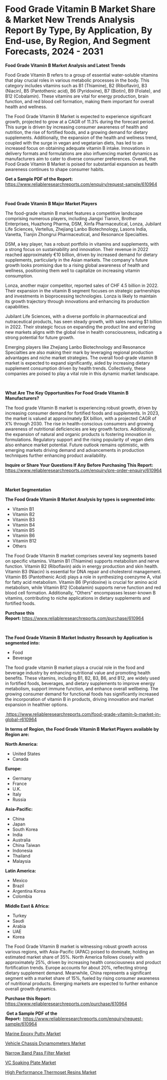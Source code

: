 <p><h1>Food Grade Vitamin B Market Share & Market New Trends Analysis Report By Type, By Application, By End-use, By Region, And Segment Forecasts, 2024 - 2031</h1></p><p><strong>Food Grade Vitamin B Market Analysis and Latest Trends</strong></p>
<p><p>Food Grade Vitamin B refers to a group of essential water-soluble vitamins that play crucial roles in various metabolic processes in the body. This category includes vitamins such as B1 (Thiamine), B2 (Riboflavin), B3 (Niacin), B5 (Pantothenic acid), B6 (Pyridoxine), B7 (Biotin), B9 (Folate), and B12 (Cobalamin). These vitamins are vital for energy production, brain function, and red blood cell formation, making them important for overall health and wellness.</p><p>The Food Grade Vitamin B Market is expected to experience significant growth, projected to grow at a CAGR of 11.3% during the forecast period. This surge is driven by increasing consumer awareness of health and nutrition, the rise of fortified foods, and a growing demand for dietary supplements. Additionally, the expansion of the health and wellness trend, coupled with the surge in vegan and vegetarian diets, has led to an increased focus on obtaining adequate vitamin B intake. Innovations in delivery formats and formulations are also influencing market dynamics as manufacturers aim to cater to diverse consumer preferences. Overall, the Food Grade Vitamin B Market is poised for substantial expansion as health awareness continues to shape consumer habits.</p></p>
<p><strong>Get a Sample PDF of the Report:&nbsp;</strong> <a href="https://www.reliableresearchreports.com/enquiry/request-sample/610964?utm_campaign=9&utm_medium=2&utm_source=Github&utm_content=ia&utm_term=29092024&utm_id=food-grade-vitamin-b">https://www.reliableresearchreports.com/enquiry/request-sample/610964</a></p>
<p>&nbsp;</p>
<p><strong>Food Grade Vitamin B Major Market Players</strong></p>
<p><p>The food-grade vitamin B market features a competitive landscape comprising numerous players, including Jiangxi Tianxin, Brother Enterprises, Huazhong Pharma, DSM, Xinfa Pharmaceutical, Lonza, Jubilant Life Sciences, Vertellus, Zhejiang Lanbo Biotechnology, Lasons India, Vanetta, Tianjin Zhongrui Pharmaceutical, and Resonance Specialties. </p><p>DSM, a key player, has a robust portfolio in vitamins and supplements, with a strong focus on sustainability and innovation. Their revenue in 2022 reached approximately €10 billion, driven by increased demand for dietary supplements, particularly in the Asian markets. The company's future growth looks promising due to a rising global awareness of health and wellness, positioning them well to capitalize on increasing vitamin consumption.</p><p>Lonza, another major competitor, reported sales of CHF 4.5 billion in 2022. Their expansion in the vitamin B segment focuses on strategic partnerships and investments in bioprocessing technologies. Lonza is likely to maintain its growth trajectory through innovations and enhancing its production capabilities.</p><p>Jubilant Life Sciences, with a diverse portfolio in pharmaceutical and nutraceutical products, has seen steady growth, with sales nearing $1 billion in 2022. Their strategic focus on expanding the product line and entering new markets aligns with the global rise in health consciousness, indicating a strong potential for future growth.</p><p>Emerging players like Zhejiang Lanbo Biotechnology and Resonance Specialties are also making their mark by leveraging regional production advantages and niche market strategies. The overall food-grade vitamin B market is expected to expand significantly, aided by increasing dietary supplement consumption driven by health trends. Collectively, these companies are poised to play a vital role in this dynamic market landscape.</p></p>
<p>&nbsp;</p>
<p><strong>What Are The Key Opportunities For Food Grade Vitamin B Manufacturers?</strong></p>
<p><p>The food grade Vitamin B market is experiencing robust growth, driven by increasing consumer demand for fortified foods and supplements. In 2023, the market is valued at approximately $X billion, with a projected CAGR of X% through 2030. The rise in health-conscious consumers and growing awareness of nutritional deficiencies are key growth factors. Additionally, the expansion of natural and organic products is fostering innovation in formulations. Regulatory support and the rising popularity of vegan diets also enhance market potential. Future outlook remains optimistic, with emerging markets driving demand and advancements in production techniques further enhancing product availability.</p></p>
<p><strong>Inquire or Share Your Questions If Any Before Purchasing This Report:</strong> <a href="https://www.reliableresearchreports.com/enquiry/pre-order-enquiry/610964?utm_campaign=9&utm_medium=2&utm_source=Github&utm_content=ia&utm_term=29092024&utm_id=food-grade-vitamin-b">https://www.reliableresearchreports.com/enquiry/pre-order-enquiry/610964</a></p>
<p>&nbsp;</p>
<p><strong>Market Segmentation</strong></p>
<p><strong>The Food Grade Vitamin B Market Analysis by types is segmented into:</strong></p>
<p><ul><li>Vitamin B1</li><li>Vitamin B2</li><li>Vitamin B3</li><li>Vitamin B4</li><li>Vitamin B5</li><li>Vitamin B6</li><li>Vitamin B12</li><li>Others</li></ul></p>
<p><p>The Food Grade Vitamin B market comprises several key segments based on specific vitamins. Vitamin B1 (Thiamine) supports metabolism and nerve function. Vitamin B2 (Riboflavin) aids in energy production and skin health. Vitamin B3 (Niacin) is essential for DNA repair and cholesterol management. Vitamin B5 (Pantothenic Acid) plays a role in synthesizing coenzyme A, vital for fatty acid metabolism. Vitamin B6 (Pyridoxine) is crucial for amino acid metabolism, while Vitamin B12 (Cobalamin) supports nerve function and red blood cell formation. Additionally, "Others" encompasses lesser-known B vitamins, contributing to niche applications in dietary supplements and fortified foods.</p></p>
<p><strong>Purchase this Report:&nbsp;</strong><a href="https://www.reliableresearchreports.com/purchase/610964?utm_campaign=9&utm_medium=2&utm_source=Github&utm_content=ia&utm_term=29092024&utm_id=food-grade-vitamin-b">https://www.reliableresearchreports.com/purchase/610964</a></p>
<p>&nbsp;</p>
<p><strong>The Food Grade Vitamin B Market Industry Research by Application is segmented into:</strong></p>
<p><ul><li>Food</li><li>Beverage</li></ul></p>
<p><p>The food grade vitamin B market plays a crucial role in the food and beverage industry by enhancing nutritional value and promoting health benefits. These vitamins, including B1, B2, B3, B6, and B12, are widely used in fortified foods, beverages, and dietary supplements to improve energy metabolism, support immune function, and enhance overall wellbeing. The growing consumer demand for functional foods has significantly increased the incorporation of vitamin B in products, driving innovation and market expansion in healthier options.</p></p>
<p><a href="https://www.reliableresearchreports.com/food-grade-vitamin-b-market-in-global-r610964?utm_campaign=9&utm_medium=2&utm_source=Github&utm_content=ia&utm_term=29092024&utm_id=food-grade-vitamin-b">&nbsp;https://www.reliableresearchreports.com/food-grade-vitamin-b-market-in-global-r610964</a></p>
<p><strong>In terms of Region, the Food Grade Vitamin B Market Players available by Region are:</strong></p>
<p>
    <p> <strong> North America: </strong>
        <ul>
            <li>United States</li>
            <li>Canada</li>
        </ul>
        </p> 
    <p> <strong> Europe: </strong>
        <ul>
            <li>Germany</li>
            <li>France</li>
            <li>U.K.</li>
            <li>Italy</li>
            <li>Russia</li>
        </ul>
        </p> 
    <p> <strong> Asia-Pacific: </strong>
        <ul>
            <li>China</li>
            <li>Japan</li>
            <li>South Korea</li>
            <li>India</li>
            <li>Australia</li>
            <li>China Taiwan</li>
            <li>Indonesia</li>
            <li>Thailand</li>
            <li>Malaysia</li>
        </ul>
        </p> 
    <p> <strong> Latin America: </strong>
        <ul>
            <li>Mexico</li>
            <li>Brazil</li>
            <li>Argentina Korea</li>
            <li>Colombia</li>
        </ul>
        </p> 
    <p> <strong> Middle East & Africa: </strong>
        <ul>
            <li>Turkey</li>
            <li>Saudi</li>
            <li>Arabia</li>
            <li>UAE</li>
            <li>Korea</li>
        </ul>
    </p>
    </p>
<p><p>The Food Grade Vitamin B market is witnessing robust growth across various regions, with Asia-Pacific (APAC) poised to dominate, holding an estimated market share of 35%. North America follows closely with approximately 25%, driven by increasing health consciousness and product fortification trends. Europe accounts for about 20%, reflecting strong dietary supplement demand. Meanwhile, China represents a significant segment with a market share of 15%, fueled by rising consumer awareness of nutritional products. Emerging markets are expected to further enhance overall growth dynamics.</p></p>
<p><strong>Purchase this Report: </strong><a href="https://www.reliableresearchreports.com/purchase/610964?utm_campaign=9&utm_medium=2&utm_source=Github&utm_content=ia&utm_term=29092024&utm_id=food-grade-vitamin-b">https://www.reliableresearchreports.com/purchase/610964</a></p>
<p>&nbsp;<strong>Get a Sample PDF of the Report:&nbsp;&nbsp;</strong><a href="https://www.reliableresearchreports.com/enquiry/request-sample/610964?utm_campaign=9&utm_medium=2&utm_source=Github&utm_content=ia&utm_term=29092024&utm_id=food-grade-vitamin-b">https://www.reliableresearchreports.com/enquiry/request-sample/610964</a></p>
<p><strong></strong></p>
<p><p><a href="https://www.linkedin.com/pulse/how-marine-epoxy-putty-market-changing-from-2024-2031-mileele-5mcrc?utm_campaign=9&utm_medium=2&utm_source=Github&utm_content=ia&utm_term=29092024&utm_id=food-grade-vitamin-b">Marine Epoxy Putty Market</a></p><p><a href="https://github.com/hgf64gh/Market-Research-Report-List-1/blob/main/vehicle-chassis-dynamometers-market.md?utm_campaign=9&utm_medium=2&utm_source=Github&utm_content=ia&utm_term=29092024&utm_id=food-grade-vitamin-b">Vehicle Chassis Dynamometers Market</a></p><p><a href="https://issuu.com/reportprime-2/docs/narrow-band-pass-filter-market-size_d6997743d8adcc?utm_campaign=9&utm_medium=2&utm_source=Github&utm_content=ia&utm_term=29092024&utm_id=food-grade-vitamin-b">Narrow Band Pass Filter Market</a></p><p><a href="https://issuu.com/reportprime-2/docs/vc-soaking-plate-market-size-2030.p_45f879cd1aaa1d?utm_campaign=9&utm_medium=2&utm_source=Github&utm_content=ia&utm_term=29092024&utm_id=food-grade-vitamin-b">VC Soaking Plate Market</a></p><p><a href="https://github.com/SanjidaMahmud54/Market-Research-Report-List-1/blob/main/high-performance-thermoset-resins-market.md?utm_campaign=9&utm_medium=2&utm_source=Github&utm_content=ia&utm_term=29092024&utm_id=food-grade-vitamin-b">High Performance Thermoset Resins Market</a></p></p>